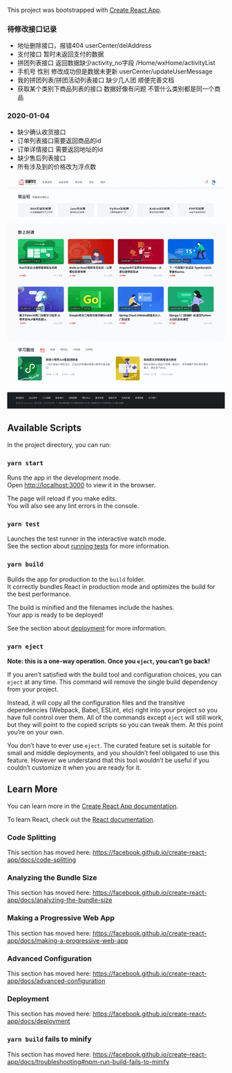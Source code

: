 This project was bootstrapped with [Create React App](https://github.com/facebook/create-react-app).
### 待修改接口记录

+ 地址删除接口，报错404 userCenter/delAddress
+ 支付接口 暂时未返回支付的数据
+ 拼团列表接口 返回数据缺少activity_no字段 /Home/wxHome/activityList
+ 手机号 性别 修改成功但是数据未更新 userCenter/updateUserMessage
+ 我的拼团列表/拼团活动列表接口 缺少几人团 顺便完善文档
+ 获取某个类别下商品列表的接口 数据好像有问题 不管什么类别都是同一个商品


### 2020-01-04

+ 缺少确认收货接口
+ 订单列表接口需要返回商品的id
+ 订单详情接口 需要返回地址的id
+ 缺少售后列表接口
+ 所有涉及到的价格改为浮点数

![概览图](./src/images/localhost_3000_.png)

## Available Scripts

In the project directory, you can run:

### `yarn start`

Runs the app in the development mode.<br />
Open [http://localhost:3000](http://localhost:3000) to view it in the browser.

The page will reload if you make edits.<br />
You will also see any lint errors in the console.

### `yarn test`

Launches the test runner in the interactive watch mode.<br />
See the section about [running tests](https://facebook.github.io/create-react-app/docs/running-tests) for more information.

### `yarn build`

Builds the app for production to the `build` folder.<br />
It correctly bundles React in production mode and optimizes the build for the best performance.

The build is minified and the filenames include the hashes.<br />
Your app is ready to be deployed!

See the section about [deployment](https://facebook.github.io/create-react-app/docs/deployment) for more information.

### `yarn eject`

**Note: this is a one-way operation. Once you `eject`, you can’t go back!**

If you aren’t satisfied with the build tool and configuration choices, you can `eject` at any time. This command will remove the single build dependency from your project.

Instead, it will copy all the configuration files and the transitive dependencies (Webpack, Babel, ESLint, etc) right into your project so you have full control over them. All of the commands except `eject` will still work, but they will point to the copied scripts so you can tweak them. At this point you’re on your own.

You don’t have to ever use `eject`. The curated feature set is suitable for small and middle deployments, and you shouldn’t feel obligated to use this feature. However we understand that this tool wouldn’t be useful if you couldn’t customize it when you are ready for it.

## Learn More

You can learn more in the [Create React App documentation](https://facebook.github.io/create-react-app/docs/getting-started).

To learn React, check out the [React documentation](https://reactjs.org/).

### Code Splitting

This section has moved here: https://facebook.github.io/create-react-app/docs/code-splitting

### Analyzing the Bundle Size

This section has moved here: https://facebook.github.io/create-react-app/docs/analyzing-the-bundle-size

### Making a Progressive Web App

This section has moved here: https://facebook.github.io/create-react-app/docs/making-a-progressive-web-app

### Advanced Configuration

This section has moved here: https://facebook.github.io/create-react-app/docs/advanced-configuration

### Deployment

This section has moved here: https://facebook.github.io/create-react-app/docs/deployment

### `yarn build` fails to minify

This section has moved here: https://facebook.github.io/create-react-app/docs/troubleshooting#npm-run-build-fails-to-minify
